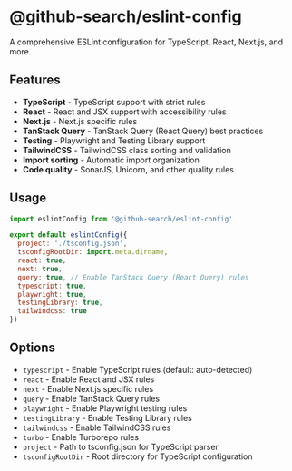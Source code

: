 # @github-search/eslint-config

A comprehensive ESLint configuration for TypeScript, React, Next.js, and more.

## Features

- **TypeScript** - TypeScript support with strict rules
- **React** - React and JSX support with accessibility rules
- **Next.js** - Next.js specific rules
- **TanStack Query** - TanStack Query (React Query) best practices
- **Testing** - Playwright and Testing Library support
- **TailwindCSS** - TailwindCSS class sorting and validation
- **Import sorting** - Automatic import organization
- **Code quality** - SonarJS, Unicorn, and other quality rules

## Usage

```javascript
import eslintConfig from '@github-search/eslint-config'

export default eslintConfig({
  project: './tsconfig.json',
  tsconfigRootDir: import.meta.dirname,
  react: true,
  next: true,
  query: true, // Enable TanStack Query (React Query) rules
  typescript: true,
  playwright: true,
  testingLibrary: true,
  tailwindcss: true
})
```

## Options

- `typescript` - Enable TypeScript rules (default: auto-detected)
- `react` - Enable React and JSX rules
- `next` - Enable Next.js specific rules
- `query` - Enable TanStack Query rules
- `playwright` - Enable Playwright testing rules
- `testingLibrary` - Enable Testing Library rules
- `tailwindcss` - Enable TailwindCSS rules
- `turbo` - Enable Turborepo rules
- `project` - Path to tsconfig.json for TypeScript parser
- `tsconfigRootDir` - Root directory for TypeScript configuration
